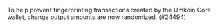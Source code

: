 To help prevent fingerprinting transactions created by the Umkoin Core wallet, change output
amounts are now randomized. (#24494)
